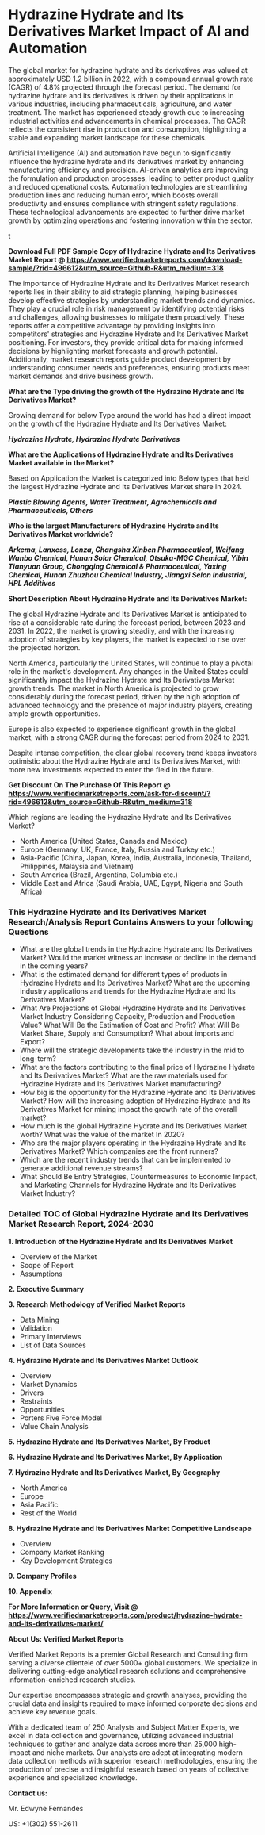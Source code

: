 <meta name="title" content="Global  Hydrazine Hydrate and Its Derivatives Market Impact of AI and Automation"><meta name="description" content="  The global market for hydrazine hydrate and its derivatives was valued at approximately USD 1.2 billion in 2022, with a compound annual growth rate (CAGR) of 4.8% pr"><meta name="title" content=" Hydrazine Hydrate and Its Derivatives Market Size, Share, Scope, Trends, Growth, Opportunities, Analysis, Forecast"> <h1>Hydrazine Hydrate and Its Derivatives Market Impact of AI and Automation</h1> <p>The global market for hydrazine hydrate and its derivatives was valued at approximately USD 1.2 billion in 2022, with a compound annual growth rate (CAGR) of 4.8% projected through the forecast period. The demand for hydrazine hydrate and its derivatives is driven by their applications in various industries, including pharmaceuticals, agriculture, and water treatment. The market has experienced steady growth due to increasing industrial activities and advancements in chemical processes. The CAGR reflects the consistent rise in production and consumption, highlighting a stable and expanding market landscape for these chemicals.</p> <p>Artificial Intelligence (AI) and automation have begun to significantly influence the hydrazine hydrate and its derivatives market by enhancing manufacturing efficiency and precision. AI-driven analytics are improving the formulation and production processes, leading to better product quality and reduced operational costs. Automation technologies are streamlining production lines and reducing human error, which boosts overall productivity and ensures compliance with stringent safety regulations. These technological advancements are expected to further drive market growth by optimizing operations and fostering innovation within the sector.</p> t</p><p id="" class=""><strong>Download Full PDF Sample Copy of Hydrazine Hydrate and Its Derivatives Market Report @ <a href="https://www.verifiedmarketreports.com/download-sample/?rid=496612&utm_source=Github-R&utm_medium=318" target="_blank">https://www.verifiedmarketreports.com/download-sample/?rid=496612&utm_source=Github-R&utm_medium=318</a></strong></p><p>The importance of&nbsp;Hydrazine Hydrate and Its Derivatives Market research reports lies in their ability to aid strategic planning, helping businesses develop effective strategies by understanding market trends and dynamics. They play a crucial role in risk management by identifying potential risks and challenges, allowing businesses to mitigate them proactively. These reports offer a competitive advantage by providing insights into competitors' strategies and Hydrazine Hydrate and Its Derivatives Market positioning. For investors, they provide critical data for making informed decisions by highlighting market forecasts and growth potential. Additionally, market research reports guide product development by understanding consumer needs and preferences, ensuring products meet market demands and drive business growth.</p><p><strong>What are the&nbsp;Type driving the growth of the Hydrazine Hydrate and Its Derivatives Market?</strong></p><p id="" class="">Growing demand for below Type around the world has had a direct impact on the growth of the Hydrazine Hydrate and Its Derivatives Market:</p><em><strong>Hydrazine Hydrate, Hydrazine Hydrate Derivatives</strong></em></p><strong>What are the&nbsp;Applications&nbsp;of Hydrazine Hydrate and Its Derivatives Market available in the Market?</strong></p><p id="" class="">Based on Application the Market is categorized into Below types that held the largest Hydrazine Hydrate and Its Derivatives Market share In 2024.</p><em><strong>Plastic Blowing Agents, Water Treatment, Agrochemicals and Pharmaceuticals, Others</strong></em></p><strong>Who is the largest Manufacturers of Hydrazine Hydrate and Its Derivatives Market worldwide?</strong></p><p><em><strong>Arkema, Lanxess, Lonza, Changsha Xinben Pharmaceutical, Weifang Wanbo Chemical, Hunan Solar Chemical, Otsuka-MGC Chemical, Yibin Tianyuan Group, Chongqing Chemical & Pharmaceutical, Yaxing Chemical, Hunan Zhuzhou Chemical Industry, Jiangxi Selon Industrial, HPL Additives</strong></em></p><p id="" class=""><strong>Short Description About Hydrazine Hydrate and Its Derivatives Market:</strong></p><p>The global Hydrazine Hydrate and Its Derivatives Market is anticipated to rise at a considerable rate during the forecast period, between 2023 and 2031. In 2022, the market is growing steadily, and with the increasing adoption of strategies by key players, the market is expected to rise over the projected horizon.</p><p>North America, particularly the United States, will continue to play a pivotal role in the market's development. Any changes in the United States could significantly impact the Hydrazine Hydrate and Its Derivatives Market growth trends. The market in North America is projected to grow considerably during the forecast period, driven by the high adoption of advanced technology and the presence of major industry players, creating ample growth opportunities.</p><p>Europe is also expected to experience significant growth in the global market, with a strong CAGR during the forecast period from 2024 to 2031.</p><p>Despite intense competition, the clear global recovery trend keeps investors optimistic about the Hydrazine Hydrate and Its Derivatives Market, with more new investments expected to enter the field in the future.</p><p id="" class=""><strong>Get Discount On The Purchase Of This Report @ <a href="https://www.verifiedmarketreports.com/ask-for-discount/?rid=496612&utm_source=Github-R&utm_medium=318" target="_blank">https://www.verifiedmarketreports.com/ask-for-discount/?rid=496612&utm_source=Github-R&utm_medium=318</a></strong></p>Which regions are leading the Hydrazine Hydrate and Its Derivatives Market?</p><ul><li>North America (United States, Canada and Mexico)</li><li>Europe (Germany, UK, France, Italy, Russia and Turkey etc.)</li><li>Asia-Pacific (China, Japan, Korea, India, Australia, Indonesia, Thailand, Philippines, Malaysia and Vietnam)</li><li>South America (Brazil, Argentina, Columbia etc.)</li><li>Middle East and Africa (Saudi Arabia, UAE, Egypt, Nigeria and South Africa)</li></ul><h3 id="" class="">This Hydrazine Hydrate and Its Derivatives Market Research/Analysis Report Contains Answers to your following Questions</h3><ul><li>What are the global trends in the Hydrazine Hydrate and Its Derivatives Market? Would the market witness an increase or decline in the demand in the coming years?</li><li>What is the estimated demand for different types of products in Hydrazine Hydrate and Its Derivatives Market? What are the upcoming industry applications and trends for the Hydrazine Hydrate and Its Derivatives Market?</li><li>What Are Projections of Global Hydrazine Hydrate and Its Derivatives Market Industry Considering Capacity, Production and Production Value? What Will Be the Estimation of Cost and Profit? What Will Be Market Share, Supply and Consumption? What about imports and Export?</li><li>Where will the strategic developments take the industry in the mid to long-term?</li><li>What are the factors contributing to the final price of Hydrazine Hydrate and Its Derivatives Market? What are the raw materials used for Hydrazine Hydrate and Its Derivatives Market manufacturing?</li><li>How big is the opportunity for the Hydrazine Hydrate and Its Derivatives Market? How will the increasing adoption of Hydrazine Hydrate and Its Derivatives Market for mining impact the growth rate of the overall market?</li><li>How much is the global Hydrazine Hydrate and Its Derivatives Market worth? What was the value of the market In 2020?</li><li>Who are the major players operating in the Hydrazine Hydrate and Its Derivatives Market? Which companies are the front runners?</li><li>Which are the recent industry trends that can be implemented to generate additional revenue streams?</li><li>What Should Be Entry Strategies, Countermeasures to Economic Impact, and Marketing Channels for Hydrazine Hydrate and Its Derivatives Market Industry?</li></ul><h3 id="" class="">Detailed TOC of Global Hydrazine Hydrate and Its Derivatives Market Research Report, 2024-2030</h3><p id="" class=""><strong>1. Introduction of the Hydrazine Hydrate and Its Derivatives Market</strong></p><ul><li>Overview of the Market</li><li>Scope of Report</li><li>Assumptions</li></ul><p id="" class=""><strong>2. Executive Summary</strong></p><p id="" class=""><strong>3. Research Methodology of Verified Market Reports</strong></p><ul><li>Data Mining</li><li>Validation</li><li>Primary Interviews</li><li>List of Data Sources</li></ul><p id="" class=""><strong>4. Hydrazine Hydrate and Its Derivatives Market Outlook</strong></p><ul><li>Overview</li><li>Market Dynamics</li><li>Drivers</li><li>Restraints</li><li>Opportunities</li><li>Porters Five Force Model</li><li>Value Chain Analysis</li></ul><p id="" class=""><strong>5. Hydrazine Hydrate and Its Derivatives Market, By Product</strong></p><p id="" class=""><strong>6. Hydrazine Hydrate and Its Derivatives Market, By Application</strong></p><p id="" class=""><strong>7. Hydrazine Hydrate and Its Derivatives Market, By Geography</strong></p><ul><li>North America</li><li>Europe</li><li>Asia Pacific</li><li>Rest of the World</li></ul><p id="" class=""><strong>8. Hydrazine Hydrate and Its Derivatives Market Competitive Landscape</strong></p><ul><li>Overview</li><li>Company Market Ranking</li><li>Key Development Strategies</li></ul><p id="" class=""><strong>9. Company Profiles</strong></p><p id="" class=""><strong>10. Appendix</strong></p><p id="" class=""><strong>For More Information or Query, Visit @ <a href="https://www.verifiedmarketreports.com/product/hydrazine-hydrate-and-its-derivatives-market/" target="_blank">https://www.verifiedmarketreports.com/product/hydrazine-hydrate-and-its-derivatives-market/</a></strong></p><p id="" class=""><strong>About Us: Verified Market Reports</strong></p><p id="" class="">Verified Market Reports is a premier Global Research and Consulting firm serving a diverse clientele of over 5000+ global customers. We specialize in delivering cutting-edge analytical research solutions and comprehensive information-enriched research studies.</p><p id="" class="">Our expertise encompasses strategic and growth analyses, providing the crucial data and insights required to make informed corporate decisions and achieve key revenue goals.</p><p id="" class="">With a dedicated team of 250 Analysts and Subject Matter Experts, we excel in data collection and governance, utilizing advanced industrial techniques to gather and analyze data across more than 25,000 high-impact and niche markets. Our analysts are adept at integrating modern data collection methods with superior research methodologies, ensuring the production of precise and insightful research based on years of collective experience and specialized knowledge.</p><p id="" class=""><strong>Contact us:</strong></p><p id="" class="">Mr. Edwyne Fernandes</p><p id="" class="">US: +1(302) 551-2611</p>